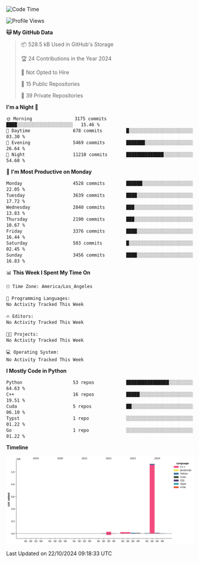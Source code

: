 <!--START_SECTION:waka-->
![Code Time](http://img.shields.io/badge/Code%20Time-0%20secs-blue)

![Profile Views](http://img.shields.io/badge/Profile%20Views-0-blue)

**🐱 My GitHub Data** 

> 📦 528.5 kB Used in GitHub's Storage 
 > 
> 🏆 24 Contributions in the Year 2024
 > 
> 🚫 Not Opted to Hire
 > 
> 📜 15 Public Repositories 
 > 
> 🔑 39 Private Repositories 
 > 
**I'm a Night 🦉** 

```text
🌞 Morning                3175 commits        ████░░░░░░░░░░░░░░░░░░░░░   15.46 % 
🌆 Daytime                678 commits         █░░░░░░░░░░░░░░░░░░░░░░░░   03.30 % 
🌃 Evening                5469 commits        ███████░░░░░░░░░░░░░░░░░░   26.64 % 
🌙 Night                  11210 commits       ██████████████░░░░░░░░░░░   54.60 % 
```
📅 **I'm Most Productive on Monday** 

```text
Monday                   4528 commits        ██████░░░░░░░░░░░░░░░░░░░   22.05 % 
Tuesday                  3639 commits        ████░░░░░░░░░░░░░░░░░░░░░   17.72 % 
Wednesday                2840 commits        ███░░░░░░░░░░░░░░░░░░░░░░   13.83 % 
Thursday                 2190 commits        ███░░░░░░░░░░░░░░░░░░░░░░   10.67 % 
Friday                   3376 commits        ████░░░░░░░░░░░░░░░░░░░░░   16.44 % 
Saturday                 503 commits         █░░░░░░░░░░░░░░░░░░░░░░░░   02.45 % 
Sunday                   3456 commits        ████░░░░░░░░░░░░░░░░░░░░░   16.83 % 
```


📊 **This Week I Spent My Time On** 

```text
🕑︎ Time Zone: America/Los_Angeles

💬 Programming Languages: 
No Activity Tracked This Week

🔥 Editors: 
No Activity Tracked This Week

🐱‍💻 Projects: 
No Activity Tracked This Week

💻 Operating System: 
No Activity Tracked This Week
```

**I Mostly Code in Python** 

```text
Python                   53 repos            ████████████████░░░░░░░░░   64.63 % 
C++                      16 repos            █████░░░░░░░░░░░░░░░░░░░░   19.51 % 
Cuda                     5 repos             ██░░░░░░░░░░░░░░░░░░░░░░░   06.10 % 
Typst                    1 repo              ░░░░░░░░░░░░░░░░░░░░░░░░░   01.22 % 
Go                       1 repo              ░░░░░░░░░░░░░░░░░░░░░░░░░   01.22 % 
```



**Timeline**

![Lines of Code chart](https://raw.githubusercontent.com/dwxrycb123/dwxrycb123/main/assets/bar_graph.png)


 Last Updated on 22/10/2024 09:18:33 UTC
<!--END_SECTION:waka-->